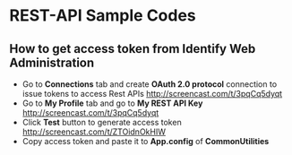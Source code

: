 ﻿# REST-API Sample Codes

## How to get access token from Identify Web Administration

* Go to __Connections__ tab and create __OAuth 2.0 protocol__ connection to issue tokens to access Rest APIs <a href="http://screencast.com/t/3pqCq5dyqt">http://screencast.com/t/3pqCq5dyqt</a>
* Go to __My Profile__ tab and go to __My REST API Key__ <a href="http://screencast.com/t/3pqCq5dyqt">http://screencast.com/t/3pqCq5dyqt</a>
* Click __Test__ button to generate access token <a href="http://screencast.com/t/ZTOidnOkHIW">http://screencast.com/t/ZTOidnOkHIW</a>
* Copy access token and paste it to __App.config__ of __CommonUtilities__
